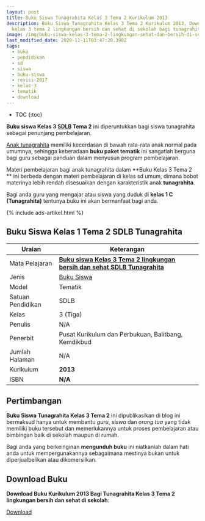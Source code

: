 ```yaml
---
layout: post
title: Buku Siswa Tunagrahita Kelas 3 Tema 2 Kurikulum 2013
description: Buku Siswa Tunagrahita Kelas 3 Tema 2 Kurikulum 2013, Download buku
  kelas 3 tema 2 lingkungan bersih dan sehat di sekolah bagi tunagrahita
image: /img/buku-siswa-kelas-3-tema-2-lingkungan-sehat-dan-bersih-di-sekolah.png
last_modified_date: 2020-11-11T03:47:20.398Z
tags:
  - buku
  - pendidikan
  - sd
  - siswa
  - buku-siswa
  - revisi-2017
  - kelas-3
  - tematik
  - download
---
```

* TOC
{:toc}

**Buku siswa Kelas 3 <abbr title="Sekolah Dasar Luar Biasa">SDLB</abbr> Tema 2** ini diperuntukkan bagi siswa tunagrahita sebagai penunjang pembelajaran.

[Anak tunagrahita](/teori/tunagrahita) memiliki kecerdasan di bawah rata-rata anak normal pada umumnya, sehingga keberadaan **buku paket tematik** ini sangatlah berguna bagi guru sebagai panduan dalam menyusun program pembelajaran.

Materi pembelajaran bagi anak tunagrahita dalam **Buku Kelas 3 Tema 2 ** ini berbeda dengan materi pembelajaran di kelas sd umum, dimana bobot materinya lebih rendah disesuaikan dengan karakteristik anak **tunagrahita**.

Bagi anda guru yang mengajar atau siswa yang duduk di **kelas 1 C (Tunagrahita)** tentunya buku ini akan bermanfaat bagi anda.

{% include ads-artikel.html %}

## Buku Siswa Kelas 1 Tema 2 SDLB Tunagrahita  

|Uraian|Keterangan|
| --- | --- |
|Mata Pelajaran|<a href="/bse/buku-siswa-tunagrahita-kelas-3-tema-2-kurikulum-2013" title="Buku siswa Kelas 3 Tema 2 lingkungan bersih dan sehat di sekolah SDLB Tunagrahita"><strong>Buku siswa Kelas 3 Tema 2 lingkungan bersih dan sehat SDLB Tunagrahita</strong></a>|
|Jenis|<a href="/bse" title="Buku Siswa" target="_blank">Buku Siswa</a>|
|Model|Tematik|
|Satuan Pendidikan|SDLB|
|Kelas|3 (Tiga)|
|Penulis|N/A|
|Penerbit|Pusat Kurikulum dan Perbukuan, Balitbang, Kemdikbud|
|Jumlah Halaman|N/A|
|Kurikulum|<strong>2013</strong>|
|ISBN|<strong>N/A</strong>|

## Pertimbangan
**Buku Siswa Tunagrahita Kelas 3 Tema 2** ini dipublikasikan di blog ini bermaksud hanya untuk membantu _guru_, _siswa_ dan _orang tua_ yang tidak memiliki buku tersebut dan memerlukannya untuk proses pembelajaran atau bimbingan baik di sekolah maupun di rumah.

Bagi anda yang berkeinginan <b>mengunduh buku</b> ini niatkanlah dalam hati anda untuk mempergunakannya sebagaimana mestinya bukan untuk diperjualbelikan atau dikomersilkan.
  
## Download Buku
**Download Buku Kurikulum 2013 Bagi Tunagrahita Kelas 3 Tema 2 lingkungan bersih dan sehat di sekolah**:
<p class="center"><a class="button download" href="https://docs.google.com/uc?export=download&id=173E204wOAEExLq2861XqYsDSDRgmEGhY" rel="nofollow" target="_blank" title="Download">Download</a></p>
